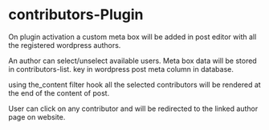 ﻿# contributors-Plugin #
On plugin activation a custom meta box will
be added in post editor with all the
registered wordpress authors.

An author can select/unselect available users.
Meta box data will be stored in contributors-list.
key in wordpress post meta column in database.


using the_content filter hook all the selected
contributors will be rendered at the end of
the content of post.

User can click on any contributor and will be redirected
to the linked author page on website.
